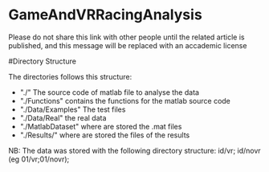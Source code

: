 # GameAndVRRacingAnalysis

Please do not share this link with other people until the related article is published, and this message will be replaced with an accademic  license

#Directory Structure

The directories follows this structure:

- "./" The source code of matlab file to analyse the data
- "./Functions" contains the functions for the matlab source code
- "./Data/Examples" The test files
- "./Data/Real" the real data 
- "./MatlabDataset" where are stored the .mat files
- "./Results/" where are stored the files of the results


NB: The data was stored with the following directory structure: id/vr; id/novr (eg 01/vr;01/novr);

